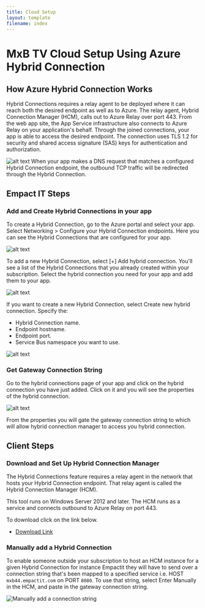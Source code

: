 ```yaml
---
title: Cloud Setup
layout: template
filename: index
---
```

# MxB TV Cloud Setup Using Azure Hybrid Connection

## How Azure Hybrid Connection Works

Hybrid Connections requires a relay agent to be deployed where it can reach both the desired endpoint as well as to Azure.
The relay agent, Hybrid Connection Manager (HCM), calls out to Azure Relay over port 443.
From the web app site, the App Service infrastructure also connects to Azure Relay on your application's behalf.
Through the joined connections, your app is able to access the desired endpoint.
The connection uses TLS 1.2 for security and shared access signature (SAS) keys for authentication and authorization.

![alt text](https://docs.microsoft.com/en-us/azure/app-service/media/app-service-hybrid-connections/hybridconn-connectiondiagram.png)
When your app makes a DNS request that matches a configured Hybrid Connection endpoint, the outbound TCP traffic will be redirected
through the Hybrid Connection.

## Empact IT Steps

### Add and Create Hybrid Connections in your app

To create a Hybrid Connection, go to the Azure portal and select your app.
Select Networking > Configure your Hybrid Connection endpoints. Here you can see the Hybrid Connections that are configured for your app.

![alt text](https://docs.microsoft.com/en-us/azure/app-service/media/app-service-hybrid-connections/hybridconn-portal.png)

To add a new Hybrid Connection, select [+] Add hybrid connection. You'll see a list of the Hybrid Connections that you already created within your subscription.
Select the hybrid connection you need for your app and add them to your app.

![alt text](https://docs.microsoft.com/en-us/azure/app-service/media/app-service-hybrid-connections/hybridconn-addhc.png)

If you want to create a new Hybrid Connection, select Create new hybrid connection. Specify the:

* Hybrid Connection name.
* Endpoint hostname.
* Endpoint port.
* Service Bus namespace you want to use.

![alt text](https://docs.microsoft.com/en-us/azure/app-service/media/app-service-hybrid-connections/hybridconn-createhc.png)

### Get Gateway Connection String

Go to the hybrid connections page of your app and click on the hybrid connection you have just added.
Click on it and you will see the properties of the  hybrid connection.

![alt text](https://docs.microsoft.com/en-us/azure/app-service/media/app-service-hybrid-connections/hybridconn-properties.png)

From the properties you will gate the gateway connection string to which will allow hybrid connection manager to access you hybrid connection.

## Client Steps

### Download and Set Up Hybrid Connection Manager
The Hybrid Connections feature requires a relay agent in the network that hosts your Hybrid Connection endpoint. That relay agent is called the Hybrid Connection Manager (HCM).

This tool runs on Windows Server 2012 and later. The HCM runs as a service and connects outbound to Azure Relay on port 443.

To download click on the link below.

* [Download Link](https://download.microsoft.com/download/0/E/4/0E48D57B-C563-4877-8ACB-CB740C7C6A78/HybridConnectionManager.msi)

### Manually add a Hybrid Connection
To enable someone outside your subscription to host an HCM instance for a given Hybrid Connection for instance Empactit they will have to send over a connection string that's been mapped to a specified service i.e. HOST `mxb44.empactit.com` on PORT `8080`. To use that string, select Enter Manually in the HCM, and paste in the gateway connection string.

![Manually add a connection string](https://docs.microsoft.com/en-us/azure/app-service/media/app-service-hybrid-connections/hybridconn-manual.png)
